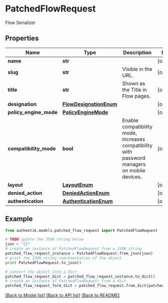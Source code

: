 # PatchedFlowRequest

Flow Serializer

## Properties
Name | Type | Description | Notes
------------ | ------------- | ------------- | -------------
**name** | **str** |  | [optional] 
**slug** | **str** | Visible in the URL. | [optional] 
**title** | **str** | Shown as the Title in Flow pages. | [optional] 
**designation** | [**FlowDesignationEnum**](FlowDesignationEnum.md) |  | [optional] 
**policy_engine_mode** | [**PolicyEngineMode**](PolicyEngineMode.md) |  | [optional] 
**compatibility_mode** | **bool** | Enable compatibility mode, increases compatibility with password managers on mobile devices. | [optional] 
**layout** | [**LayoutEnum**](LayoutEnum.md) |  | [optional] 
**denied_action** | [**DeniedActionEnum**](DeniedActionEnum.md) |  | [optional] 
**authentication** | [**AuthenticationEnum**](AuthenticationEnum.md) |  | [optional] 

## Example

```python
from authentik.models.patched_flow_request import PatchedFlowRequest

# TODO update the JSON string below
json = "{}"
# create an instance of PatchedFlowRequest from a JSON string
patched_flow_request_instance = PatchedFlowRequest.from_json(json)
# print the JSON string representation of the object
print PatchedFlowRequest.to_json()

# convert the object into a dict
patched_flow_request_dict = patched_flow_request_instance.to_dict()
# create an instance of PatchedFlowRequest from a dict
patched_flow_request_form_dict = patched_flow_request.from_dict(patched_flow_request_dict)
```
[[Back to Model list]](../README.md#documentation-for-models) [[Back to API list]](../README.md#documentation-for-api-endpoints) [[Back to README]](../README.md)



